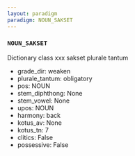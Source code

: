 ```yaml
---
layout: paradigm
paradigm: NOUN_SAKSET
---
```

### ` NOUN_SAKSET `

Dictionary class xxx sakset plurale tantum
* grade_dir: weaken
* plurale_tantum: obligatory
* pos: NOUN
* stem_diphthong: None
* stem_vowel: None
* upos: NOUN
* harmony: back
* kotus_av: None
* kotus_tn: 7
* clitics: False
* possessive: False
